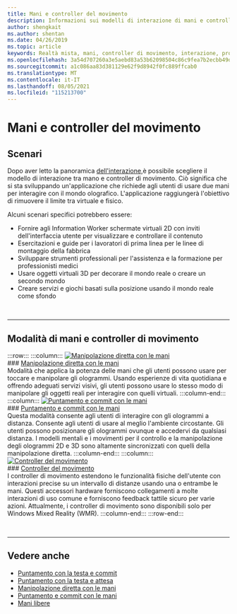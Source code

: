 ```yaml
---
title: Mani e controller del movimento
description: Informazioni sui modelli di interazione di mani e controller di movimento, che possono rimuovere il limite tra il virtuale e il fisico.
author: shengkait
ms.author: shentan
ms.date: 04/26/2019
ms.topic: article
keywords: Realtà mista, mani, controller di movimento, interazione, progettazione, visore per realtà mista, visore windows mixed reality, visore per realtà virtuale, HoloLens, MRTK, realtà mista Toolkit
ms.openlocfilehash: 3a54d707260a3e5aebd83a53b62098504c86c9fea7b2ecbb49d3dbd8b72400dd
ms.sourcegitcommit: a1c086aa83d381129e62f9d8942f0fc889ffcab0
ms.translationtype: MT
ms.contentlocale: it-IT
ms.lasthandoff: 08/05/2021
ms.locfileid: "115213700"
---
```

# <a name="hands-and-motion-controllers"></a>Mani e controller del movimento

## <a name="scenarios"></a>Scenari

Dopo aver letto la panoramica [dell'interazione,](interaction-fundamentals.md)è possibile scegliere il modello di interazione tra mano e controller di movimento. Ciò significa che si sta sviluppando un'applicazione che richiede agli utenti di usare due mani per interagire con il mondo olografico. L'applicazione raggiungerà l'obiettivo di rimuovere il limite tra virtuale e fisico.

Alcuni scenari specifici potrebbero essere:
* Fornire agli Information Worker schermate virtuali 2D con inviti dell'interfaccia utente per visualizzare e controllare il contenuto
* Esercitazioni e guide per i lavoratori di prima linea per le linee di montaggio della fabbrica
* Sviluppare strumenti professionali per l'assistenza e la formazione per professionisti medici  
* Usare oggetti virtuali 3D per decorare il mondo reale o creare un secondo mondo 
* Creare servizi e giochi basati sulla posizione usando il mondo reale come sfondo

<br>

---

## <a name="hands-and-motion-controllers-modalities"></a>Modalità di mani e controller di movimento

:::row:::
    :::column:::
       [![Manipolazione diretta con le mani](images/hands-and-controllers-direct-manipulation.jpg)](direct-manipulation.md)<br>
       ### <a name="direct-manipulation-with-handsbr"></a>[Manipolazione diretta con le mani](direct-manipulation.md)<br>
       Modalità che applica la potenza delle mani che gli utenti possono usare per toccare e manipolare gli ologrammi. Usando esperienze di vita quotidiana e offrendo adeguati servizi visivi, gli utenti possono usare lo stesso modo di manipolare gli oggetti reali per interagire con quelli virtuali.
    :::column-end:::
    :::column:::
       [![Puntamento e commit con le mani](images/hands-and-controllers-point-and-commit.jpg)](point-and-commit.md)<br>
        ### <a name="point-and-commit-with-handsbr"></a>[Puntamento e commit con le mani](point-and-commit.md)<br>
        Questa modalità consente agli utenti di interagire con gli ologrammi a distanza. Consente agli utenti di usare al meglio l'ambiente circostante. Gli utenti possono posizionare gli ologrammi ovunque e accedervi da qualsiasi distanza. I modelli mentali e i movimenti per il controllo e la manipolazione degli ologrammi 2D e 3D sono altamente sincronizzati con quelli della manipolazione diretta.
    :::column-end:::
    :::column:::
       [![Controller del movimento](images/hands-and-controllers-motion-controllers.jpg)](motion-controllers.md)<br>
       ### <a name="motion-controllersbr"></a>[Controller del movimento](motion-controllers.md)<br>
       I controller di movimento estendono le funzionalità fisiche dell'utente con interazioni precise su un intervallo di distanze usando una o entrambe le mani. Questi accessori hardware forniscono collegamenti a molte interazioni di uso comune e forniscono feedback tattile sicuro per varie azioni. Attualmente, i controller di movimento sono disponibili solo per Windows Mixed Reality (WMR). 
    :::column-end:::
:::row-end:::

<br>

---

## <a name="see-also"></a>Vedere anche
* [Puntamento con la testa e commit](gaze-and-commit.md)
* [Puntamento con la testa e attesa](gaze-and-dwell.md)
* [Manipolazione diretta con le mani](direct-manipulation.md)
* [Puntamento e commit con le mani](point-and-commit.md)
* [Mani libere](hands-free.md)
